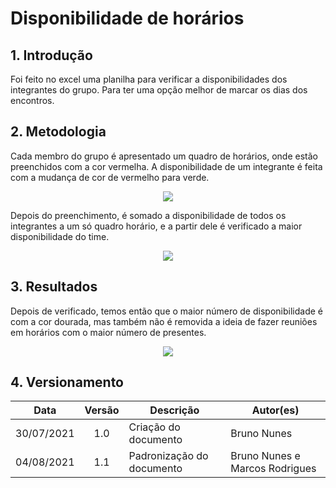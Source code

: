 # Disponibilidade de horários


## 1. Introdução

Foi feito no excel uma planilha para verificar a disponibilidades dos integrantes do grupo. Para ter uma opção melhor de marcar os dias dos encontros.


## 2. Metodologia

Cada membro do grupo é apresentado um quadro de horários, onde estão preenchidos com a cor vermelha. A disponibilidade de um integrante é feita com a mudança de cor de vermelho para verde.

<p align="center">
  <img src="../img/horarioTemplate.png" />
</p>

Depois do preenchimento, é somado a disponibilidade de todos os integrantes a um só quadro horário, e a partir dele é verificado a maior disponibilidade do time.

<p align="center">
  <img src="../img/horariosFeitos.png" />
</p>

## 3. Resultados

Depois de verificado, temos então que o maior número de disponibilidade é com a cor dourada, mas também não é removida a ideia de fazer reuniões em horários com o maior número de presentes.

<p align="center">
  <img src="../img/horarioCompleto.png" />
</p>

## 4. Versionamento


|Data | Versão | Descrição | Autor(es)|
| :--: | :--: | -- | -- |
| 30/07/2021 | 1.0 | Criação do documento | Bruno Nunes|
| 04/08/2021 | 1.1    | Padronização do documento       | Bruno Nunes e Marcos Rodrigues    |